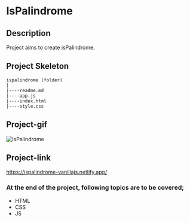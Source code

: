 # IsPalindrome
## Description
Project aims to create isPalindrome.
## Project Skeleton
```
ispalindrome (folder)
|
|----readme.md
|----app.js
|----index.html
|----style.css 
```
## Project-gif
![isPalindrome](https://github.com/axel-ac/ispalindrome/assets/102467587/49df9653-5655-432c-904e-b2cdef626bab)
## Project-link
https://ispalindrome-vanillajs.netlify.app/
### At the end of the project, following topics are to be covered;
- HTML 
- CSS
- JS
